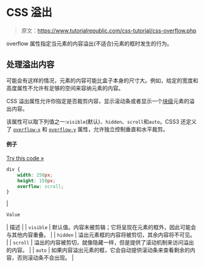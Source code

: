 # CSS 溢出

> 原文：<https://www.tutorialrepublic.com/css-tutorial/css-overflow.php>

overflow 属性指定当元素的内容溢出(不适合)元素的框时发生的行为。

## 处理溢出内容

可能会有这样的情况，元素的内容可能比盒子本身的尺寸大。例如，给定的宽度和高度属性不允许有足够的空间来容纳元素的内容。

CSS 溢出属性允许你指定是否裁剪内容，显示滚动条或者显示一个[块级](css-visual-formatting.php#block-level)元素的溢出内容。

该属性可以取下列值之一:`visible`(默认)、`hidden`、`scroll`和`auto`。CSS3 还定义了 [`overflow-x`](../css-reference/css-overflow-x-property.php) 和 [`overflow-y`](../css-reference/css-overflow-y-property.php) 属性，允许独立控制垂直和水平裁剪。

#### 例子

[Try this code »](../codelab.php?topic=css&file=overflow-property "Try this code using online Editor")

```css
div {
    width: 250px;
    height: 150px;
    overflow: scroll;
}
```

| 

```css
Value        
```

 | 描述 |
| `visible` | 默认值。内容未被剪辑；它将呈现在元素的框外，因此可能会与其他内容重叠。 |
| `hidden` | 溢出元素框的内容将被剪切，其余内容将不可见。 |
| `scroll` | 溢出的内容被剪切，就像隐藏一样，但是提供了滚动机制来访问溢出的内容。 |
| `auto` | 如果内容溢出元素的框，它会自动提供滚动条来查看剩余的内容，否则滚动条不会出现。 |